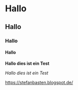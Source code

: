 # Hallo
## Hallo
### Hallo
#### Hallo

**Hallo dies ist ein Test**

*Hallo dies ist ein Test*

https://stefanbasten.blogspot.de/
